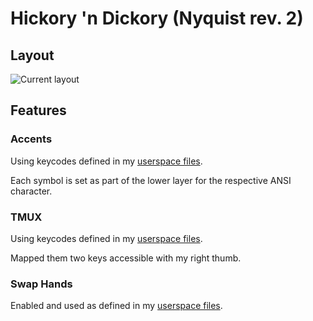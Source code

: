 # Hickory 'n Dickory (Nyquist rev. 2)

## Layout
![Current layout](https://i.imgur.com/V3kMS5N.png)

## Features
### Accents
Using keycodes defined in my [userspace files](../../../../users/hokiegeek/readme.md#accents).

Each symbol is set as part of the lower layer for the respective ANSI character.

### TMUX
Using keycodes defined in my [userspace files](../../../../users/hokiegeek/readme.md#tmux).

Mapped them two keys accessible with my right thumb.

### Swap Hands
Enabled and used as defined in my [userspace files](../../../../users/hokiegeek/readme.md#swap-hands).
